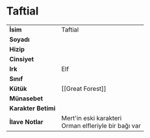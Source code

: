 # Taftial   
|  |  |  
|---|---|  
| **İsim** | Taftial|  
| **Soyadı** | |  
| **Hizip** | |  
| **Cinsiyet** | |  
| **Irk** | Elf|  
| **Sınıf** | |  
| **Kütük** | [[Great Forest]]|  
| **Münasebet** | |  
| **Karakter Betimi** | |  
| **İlave Notlar** | Mert'in eski karakteri<br>Orman elfleriyle bir bağı var|  
